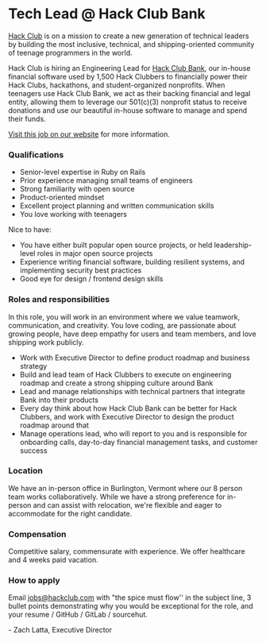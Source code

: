 # Tech Lead @ Hack Club Bank

[Hack Club](https://hackclub.com) is on a mission to create a new generation of technical leaders by building the most inclusive, technical, and shipping-oriented community of teenage programmers in the world.

Hack Club is hiring an Engineering Lead for [Hack Club Bank](https://hackclub.com/bank/), our in-house financial software used by 1,500 Hack Clubbers to financially power their Hack Clubs, hackathons, and student-organized nonprofits. When teenagers use Hack Club Bank, we act as their backing financial and legal entity, allowing them to leverage our 501(c)(3) nonprofit status to receive donations and use our beautiful in-house software to manage and spend their funds.

[Visit this job on our website](https://hackclub.com/jobs/bank-tech-lead/) for more information.

### Qualifications

- Senior-level expertise in Ruby on Rails
- Prior experience managing small teams of engineers
- Strong familiarity with open source
- Product-oriented mindset
- Excellent project planning and written communication skills
- You love working with teenagers

Nice to have:

- You have either built popular open source projects, or held leadership-level roles in major open source projects
- Experience writing financial software, building resilient systems, and implementing security best practices
- Good eye for design / frontend design skills

### Roles and responsibilities

In this role, you will work in an environment where we value teamwork, communication, and creativity. You love coding, are passionate about growing people, have deep empathy for users and team members, and love shipping work publicly.

- Work with Executive Director to define product roadmap and business strategy
- Build and lead team of Hack Clubbers to execute on engineering roadmap and create a strong shipping culture around Bank
- Lead and manage relationships with technical partners that integrate Bank into their products
- Every day think about how Hack Club Bank can be better for Hack Clubbers, and work with Executive Director to design the product roadmap around that
- Manage operations lead, who will report to you and is responsible for onboarding calls, day-to-day financial management tasks, and customer success

### Location

We have an in-person office in Burlington, Vermont where our 8 person team works collaboratively. While we have a strong preference for in-person and can assist with relocation, we're flexible and eager to accommodate for the right candidate. 

### Compensation

Competitive salary, commensurate with experience. We offer healthcare and 4 weeks paid vacation.

### How to apply

Email <jobs@hackclub.com> with "the spice must flow'' in the subject line, 3 bullet points demonstrating why you would be exceptional for the role, and your resume / GitHub / GitLab / sourcehut.

\- Zach Latta, Executive Director
